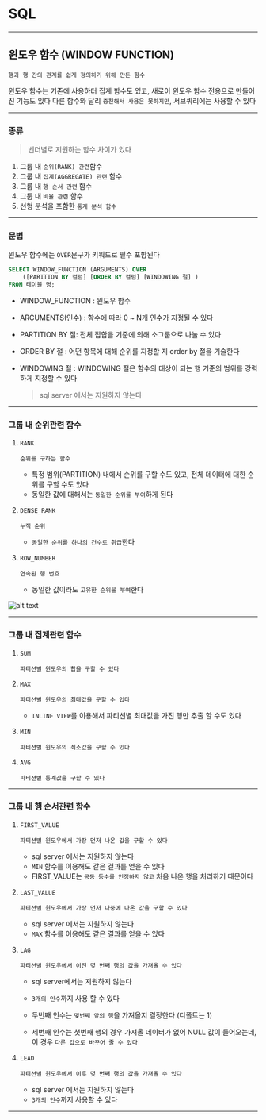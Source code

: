 # SQL
---
## 윈도우 함수 (WINDOW FUNCTION)
```
행과 행 간의 관계를 쉽게 정의하기 위해 만든 함수
```
윈도우 함수는 기존에 사용하더 집계 함수도 있고, 새로이 윈도우 함수 전용으로 만들어진 기능도 있다
다른 함수와 달리 `중천해서 사용은 못하지만`, 서브쿼리에는 사용할 수 있다

---
### 종류
> 벤더별로 지원하는 함수 차이가 있다

1. 그룹 내 `순위(RANK) 관련`함수
2. 그룹 내 `집계(AGGREGATE) 관련` 함수
3. 그룹 내 `행 순서 관련` 함수
4. 그룹 내 `비율 관련` 함수
5. 선형 분석을 포함한 `통계 분석 함수`

---
### 문법
윈도우 함수에는 `OVER`문구가 키워드로 필수 포함된다
```sql
SELECT WINDOW_FUNCTION (ARGUMENTS) OVER
    ([PARITION BY 컬럼] [ORDER BY 컬럼] [WINDOWING 절] )
FROM 테이블 명;
```
- WINDOW_FUNCTION : 윈도우 함수

- ARCUMENTS(인수) : 함수에 따라 0 ~ N개 인수가 지정될 수 있다
- PARTITION BY 절: 전체 집합을 기준에 의해 소그룹으로 나눌 수 있다
- ORDER BY 절 : 어떤 항목에 대해 순위를 지정할 지 order by 절을 기술한다
- WINDOWING 절 : WINDOWING 절은 함수의 대상이 되는 행 기준의 범위를 강력하게 지정할 수 있다
    > sql server 에서는 지원하지 않는다

---
### 그룹 내 순위관련 함수
1. `RANK`
    ```
    순위를 구하는 함수
    ``` 
    - 특정 범위(PARTITION) 내에서 순위를 구할 수도 있고, 전체 데이터에 대한 순위를 구할 수도 있다
    - 동일한 값에 대해서는 `동일한 순위를 부여`하게 된다

2. `DENSE_RANK`
    ```
    누적 순위
    ```
    - `동일한 순위를 하나의 건수로 취급`한다

3. `ROW_NUMBER`
    ```
    연속된 행 번호
    ```
    - 동일한 값이라도 `고유한 순위을 부여`한다

![alt text](image-1.png)

---
### 그룹 내 집계관련 함수
1. `SUM`
    ```
    파티션별 윈도우의 합을 구할 수 있다
    ```

2. `MAX`
    ```
    파티션별 윈도우의 최대값을 구할 수 있다
    ```
    - `INLINE VIEW`를 이용해서 파티션별 최대값을 가진 행만 추출 할 수도 있다

3. `MIN`
    ```
    파티션별 윈도우의 최소값을 구할 수 있다
    ```

4. `AVG`
    ```
    파티션별 통계값을 구할 수 있다
    ```

---
### 그룹 내 행 순서관련 함수
1. `FIRST_VALUE`
    ```
    파티션별 윈도우에서 가장 먼저 나온 값을 구할 수 있다
    ```
    - sql server 에서는 지원하지 않는다
    - `MIN` 함수를 이용해도 같은 결과를 얻을 수 있다
    - FIRST_VALUE는 `공동 등수를 인정하지 않고` 처음 나온 행을 처리하기 때문이다

2. `LAST_VALUE`
    ```
    파티션별 윈도우에서 가장 먼저 나중에 나온 값을 구할 수 있다
    ```
    - sql server 에서는 지원하지 않는다
    - `MAX` 함수를 이용해도 같은 결과를 얻을 수 있다

3. `LAG`
    ```
    파티션별 윈도우에서 이전 몇 번째 행의 값을 가져올 수 있다
    ```
    - sql server에서는 지원하지 않는다

    - `3개의 인수`까지 사용 할 수 있다
    - 두번째 인수는 `몇번째 앞의 행`을 가져올지 결정한다 (디폴트는 1)
    - 세번째 인수는 첫번째 행의 경우 가져올 데이터가 없어 NULL 값이 들어오는데, 이 경우 `다른 값으로 바꾸어 줄 수 있다`

4. `LEAD`
    ```
    파티션별 윈도우에서 이후 몇 번째 행의 값을 가져올 수 있다
    ```
    - sql server 에서는 지원하지 않는다
    - `3개의 인수`까지 사용할 수 있다

---